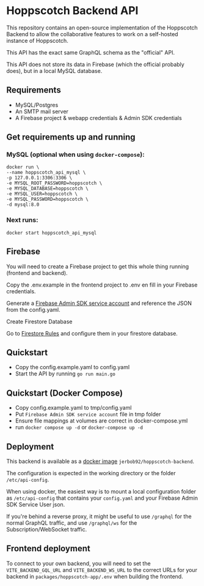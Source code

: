 # Hoppscotch Backend API

This repository contains an open-source implementation of the Hoppscotch Backend to allow the collaborative features to
work on a self-hosted instance of Hoppscotch.

This API has the exact same GraphQL schema as the "official" API.

This API does not store its data in Firebase (which the official probably does), but in a local MySQL database.

## Requirements

- MySQL/Postgres
- An SMTP mail server
- A Firebase project & webapp credentials & Admin SDK credentials

## Get requirements up and running

### MySQL (optional when using `docker-compose`):

```
docker run \
--name hoppscotch_api_mysql \
-p 127.0.0.1:3306:3306 \
-e MYSQL_ROOT_PASSWORD=hoppscotch \
-e MYSQL_DATABASE=hoppscotch \
-e MYSQL_USER=hoppscotch \
-e MYSQL_PASSWORD=hoppscotch \
-d mysql:8.0
```

### Next runs:

```
docker start hoppscotch_api_mysql
```

## Firebase

You will need to create a Firebase project to get this whole thing running (frontend and backend).

Copy the .env.example in the frontend project to .env en fill in your Firebase credentials.

Generate
a [Firebase Admin SDK service account](https://console.firebase.google.com/project/_/settings/serviceaccounts/adminsdk)
and reference the JSON from the config.yaml.

Create Firestore Database

Go to [Firestore Rules](https://github.com/hoppscotch/hoppscotch/blob/main/firestore.rules) and configure them in your
firestore database.

## Quickstart

- Copy the config.example.yaml to config.yaml
- Start the API by running `go run main.go`

## Quickstart (Docker Compose)

- Copy config.example.yaml to tmp/config.yaml
- Put `Firebase Admin SDK service account` file in tmp folder
- Ensure file mappings at volumes are correct in docker-compose.yml
- run `docker compose up -d` or `docker-compose up -d`

## Deployment

This backend is available as
a [docker image](https://hub.docker.com/r/jerbob92/hoppscotch-backend) `jerbob92/hoppscotch-backend`.

The configuration is expected in the working directory or the folder `/etc/api-config`.

When using docker, the easiest way is to mount a local configuration folder as `/etc/api-config` that contains
your `config.yaml` and your Firebase Admin SDK Service User json.

If you're behind a reverse proxy, it might be useful to use `/graphql` for the normal GraphQL traffic, and
use `/graphql/ws` for the Subscription/WebSocket traffic.

## Frontend deployment

To connect to your own backend, you will need to set the `VITE_BACKEND_GQL_URL` and `VITE_BACKEND_WS_URL` to the correct URLs for your backend in `packages/hoppscotch-app/.env` when building the frontend.